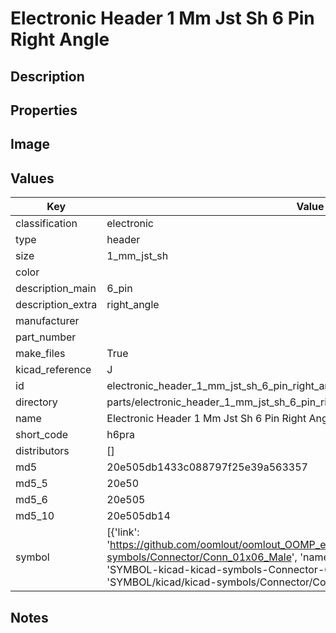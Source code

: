 # Electronic Header 1 Mm Jst Sh 6 Pin Right Angle

## Description

## Properties


## Image


## Values

| Key | Value |
| --- | --- |
| classification | electronic |
| type | header |
| size | 1_mm_jst_sh |
| color |  |
| description_main | 6_pin |
| description_extra | right_angle |
| manufacturer |  |
| part_number |  |
| make_files | True |
| kicad_reference | J |
| id | electronic_header_1_mm_jst_sh_6_pin_right_angle |
| directory | parts/electronic_header_1_mm_jst_sh_6_pin_right_angle |
| name | Electronic Header 1 Mm Jst Sh 6 Pin Right Angle |
| short_code | h6pra |
| distributors | [] |
| md5 | 20e505db1433c088797f25e39a563357 |
| md5_5 | 20e50 |
| md5_6 | 20e505 |
| md5_10 | 20e505db14 |
| symbol | [{'link': 'https://github.com/oomlout/oomlout_OOMP_eda_V2/tree/main/SYMBOL/kicad/kicad-symbols/Connector/Conn_01x06_Male', 'name': 'Connector : Conn_01x06_Male', 'id': 'SYMBOL-kicad-kicad-symbols-Connector-Conn_01x06_Male', 'directory': 'SYMBOL/kicad/kicad-symbols/Connector/Conn_01x06_Male/'}] |

## Notes

